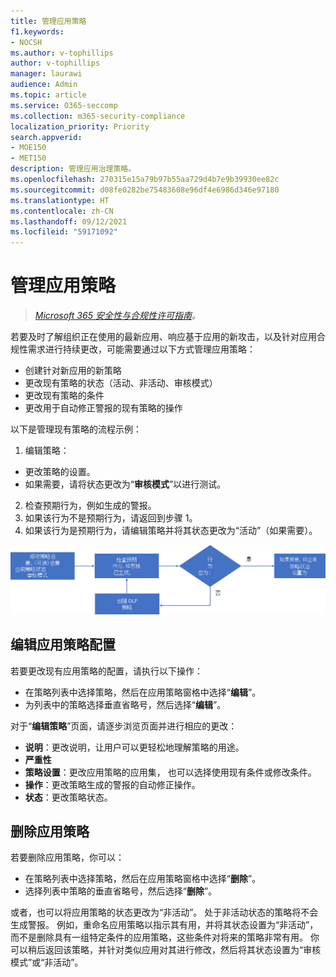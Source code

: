 ```yaml
---
title: 管理应用策略
f1.keywords:
- NOCSH
ms.author: v-tophillips
author: v-tophillips
manager: laurawi
audience: Admin
ms.topic: article
ms.service: O365-seccomp
ms.collection: m365-security-compliance
localization_priority: Priority
search.appverid:
- MOE150
- MET150
description: 管理应用治理策略。
ms.openlocfilehash: 270315e15a79b97b55aa729d4b7e9b39930ee82c
ms.sourcegitcommit: d08fe0282be75483608e96df4e6986d346e97180
ms.translationtype: HT
ms.contentlocale: zh-CN
ms.lasthandoff: 09/12/2021
ms.locfileid: "59171092"
---
```

# <a name="manage-app-policies"></a>管理应用策略

>*[Microsoft 365 安全性与合规性许可指南](https://aka.ms/ComplianceSD)。*

若要及时了解组织正在使用的最新应用、响应基于应用的新攻击，以及针对应用合规性需求进行持续更改，可能需要通过以下方式管理应用策略：

- 创建针对新应用的新策略
- 更改现有策略的状态（活动、非活动、审核模式）
- 更改现有策略的条件
- 更改用于自动修正警报的现有策略的操作

以下是管理现有策略的流程示例：

1. 编辑策略：

  - 更改策略的设置。
  - 如果需要，请将状态更改为“**审核模式**”以进行测试。

2. 检查预期行为，例如生成的警报。
1. 如果该行为不是预期行为，请返回到步骤 1。
1. 如果该行为是预期行为，请编辑策略并将其状态更改为“活动”（如果需要）。

![管理应用策略工作流。](../media/manage-app-protection-governance/mapg-manage-policy-process.png)

## <a name="editing-an-app-policy-configuration"></a>编辑应用策略配置

若要更改现有应用策略的配置，请执行以下操作：

- 在策略列表中选择策略，然后在应用策略窗格中选择“**编辑**”。
- 为列表中的策略选择垂直省略号，然后选择“**编辑**”。

对于“**编辑策略**”页面，请逐步浏览页面并进行相应的更改：

- **说明**：更改说明，让用户可以更轻松地理解策略的用途。
- **严重性**
- **策略设置**：更改应用策略的应用集， 也可以选择使用现有条件或修改条件。
- **操作**：更改策略生成的警报的自动修正操作。
- **状态**：更改策略状态。

## <a name="deleting-an-app-policy"></a>删除应用策略

若要删除应用策略，你可以：

- 在策略列表中选择策略，然后在应用策略窗格中选择“**删除**”。
- 选择列表中策略的垂直省略号，然后选择“**删除**”。

或者，也可以将应用策略的状态更改为“非活动”。 处于非活动状态的策略将不会生成警报。 例如，重命名应用策略以指示其有用，并将其状态设置为“非活动”，而不是删除具有一组特定条件的应用策略，这些条件对将来的策略非常有用。 你可以稍后返回该策略，并针对类似应用对其进行修改，然后将其状态设置为“审核模式”或“非活动”。
